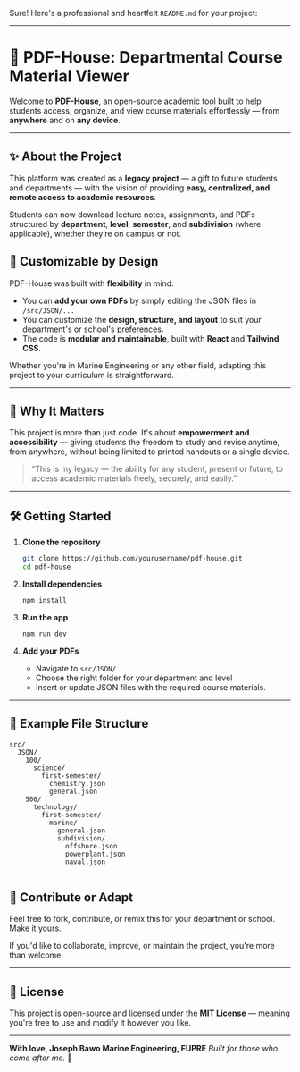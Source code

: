 Sure! Here's a professional and heartfelt `README.md` for your project:

---

# 📘 PDF-House: Departmental Course Material Viewer

Welcome to **PDF-House**, an open-source academic tool built to help students access, organize, and view course materials effortlessly — from **anywhere** and on **any device**.

---

## ✨ About the Project

This platform was created as a **legacy project** — a gift to future students and departments — with the vision of providing **easy, centralized, and remote access to academic resources**.

Students can now download lecture notes, assignments, and PDFs structured by **department**, **level**, **semester**, and **subdivision** (where applicable), whether they’re on campus or not.

## 🔧 Customizable by Design

PDF-House was built with **flexibility** in mind:

- You can **add your own PDFs** by simply editing the JSON files in `/src/JSON/...`
- You can customize the **design, structure, and layout** to suit your department's or school's preferences.
- The code is **modular and maintainable**, built with **React** and **Tailwind CSS**.

Whether you're in Marine Engineering or any other field, adapting this project to your curriculum is straightforward.

---

## 🧠 Why It Matters

This project is more than just code. It's about **empowerment and accessibility** — giving students the freedom to study and revise anytime, from anywhere, without being limited to printed handouts or a single device.

> “This is my legacy — the ability for any student, present or future, to access academic materials freely, securely, and easily.”

---

## 🛠 Getting Started

1. **Clone the repository**

   ```bash
   git clone https://github.com/yourusername/pdf-house.git
   cd pdf-house
   ```

2. **Install dependencies**

   ```bash
   npm install
   ```

3. **Run the app**

   ```bash
   npm run dev
   ```

4. **Add your PDFs**

   - Navigate to `src/JSON/`
   - Choose the right folder for your department and level
   - Insert or update JSON files with the required course materials.

---

## 📁 Example File Structure

```
src/
  JSON/
    100/
      science/
        first-semester/
          chemistry.json
          general.json
    500/
      technology/
        first-semester/
          marine/
            general.json
            subdivision/
              offshore.json
              powerplant.json
              naval.json
```

---

## 🤝 Contribute or Adapt

Feel free to fork, contribute, or remix this for your department or school. Make it yours.

If you'd like to collaborate, improve, or maintain the project, you're more than welcome.

---

## 📩 License

This project is open-source and licensed under the **MIT License** — meaning you're free to use and modify it however you like.

---

**With love,
Joseph Bawo
Marine Engineering, FUPRE**
_Built for those who come after me._ 🚀
